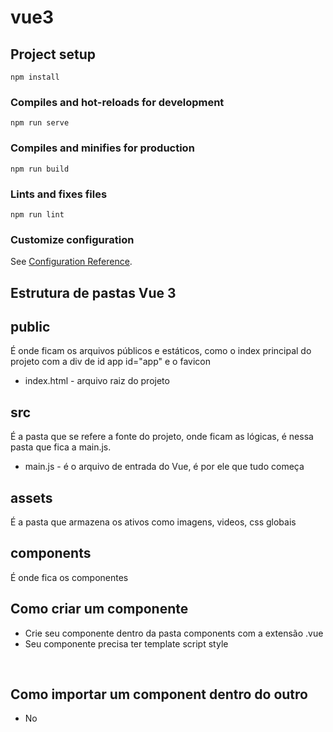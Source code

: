 # vue3

## Project setup
```
npm install
```

### Compiles and hot-reloads for development
```
npm run serve
```

### Compiles and minifies for production
```
npm run build
```

### Lints and fixes files
```
npm run lint
```

### Customize configuration
See [Configuration Reference](https://cli.vuejs.org/config/).



## Estrutura de pastas Vue 3

## public
É onde ficam os arquivos públicos e estáticos, como o index principal do projeto com a div de id app id="app" e o favicon
* index.html - arquivo raiz do projeto

## src
É a pasta que se refere a fonte do projeto, onde ficam as lógicas, é nessa pasta que fica a main.js.
* main.js - é o arquivo de entrada do Vue, é por ele que tudo começa

## assets
É a pasta que armazena os ativos como imagens, videos, css globais

## components
É onde fica os componentes

## Como criar um componente

* Crie seu componente dentro da pasta components com a extensão .vue
* Seu componente precisa ter template script style

<br>

## Como importar um component dentro do outro

* No <template> chame o componente assim <NomeDoComponente/>
* No <scrip> importe ele assim import NomeDoComponente from './components/NomeDoComponente.vue'
* Ainda no <script> no export que representa o objeto de itens do componente exporte ele assim export default { components: { NomeDoComponente } }

```js
    <template>
        <NomeDoComponente/>
    </template>

    <script>
        import NomeDoComponente from './components/NomeDoComponente.vue';

        export default { 
            components: { 
                NomeDoComponente 
            } 
        }
    </script>
```

## Diretivas

* As diretivas são as instruções que o vue da para os elementos HTML e os componentes e elas começam com v-

## Diretivas condicionais

* v-show - é para exibição, se for false o elemento vai existir, mas ele vai adicionar display none

* v-if - também é para exibição, se for false ele vai remover o elemento da DOM

* v-else-if - quando a condição dele for verdadeira ele irá exibir

* v-else - quando não for nenhuma das condições do if ou else if ele irá exibir

## Diretiva bind

* É utilizado para acessar itens do objeto dinamicamente, por exemplo para adicionar uma url de imagem que será retornado pela api v-bind:src="obj.url", mas você pode utilizar somente : no lugar o v-bind

## Diretiva v-model

* É utilizado para alterar o valor da variável pelos 2 atuadores, como uma via de mão dupla

## Diretiva de evento v-on

* É utilizado para chamar funções em um elemento HTML, vc pode substituir a diretiva v-on:click="nomeDaFuncao()" por @click="nomeDaFuncao()"
* Para identificar um evento você pode utilizar no parâmetro da função a variável $evt funcao($evt)
* Você pode modificar o comportamento do envento, como o de submit por exemplo, segue o <a href="https://vuejs.org/guide/essentials/event-handling.html" target="_blank">Link</a>
* Para adicionar eventos de mouse use @mouseover="passouMouse"
* Para utilizar eventos de click use @keyup.enter="apertouEnter", segue o <a href="https://vuejs.org/guide/essentials/event-handling.html#key-modifiers" target="_blank">Link</a>

## Variáveis

* Para criar uma variável você vai adicionar o objeto de conteúdo do componente a função 

```js
export default {
    data(){ 
        return { 
            variavel: 'valor da variavel' 
        } 
    }
}
```

## Computed

* É possível computar valores dentro da instancia do vue e utiliza-los a medida do necessário, como por exemplo ao invés de chamar duas propriedades de nome e sobrenome para formar o nome completo, você pode criar uma função no computed, concatena-las e retornar

```js
export default {
    computed: { 
        nomeCompleto(){ 
            return `${this.usuario.nome} $this.usuario.sobrenome`; 
        }
    }
}
```

* Para pendurar o vue.js é necessário adicionar window.app = antes do create do vue createApp(App).mount('#app')

## Whatch

* É possível escutar alguma alteração em uma variável, para isso declare uma função com o mesmo nome da variável, assim:

```js
export default {
    whatch: { 
        nomeDaVariavel(){
            console.log('teste');
        } 
    }
}
```

* Para poder observar alterações em um objeto você deve usar o seguinte padrão: 

```js
usuario: {
      handler(usuario){
        console.log('Usuario alterado: ' + usuario.primeiroNome + ' ' + usuario.sobrenome);
      },
      deep: true
    }
```

## Life Cicle

* É utilizado para controlar o ciclo de vida de um componente, como a sua criação, montagem, alteração e desmontagem, veja exemplo:

```js
beforeUpdate() {
    console.log('beforeUpdate');
    console.log('estado: ',this.nome);
    console.log('DOM: ',this.$el);
    console.log('-----------------');
  },
  updated() {
    console.log('updated');
    console.log('estado: ',this.nome);
    console.log('DOM: ',this.$el);
    console.log('-----------------');
  },
  beforeCreate(){
    console.log('beforeCreate');
    console.log('estado: ',this.nome);
    console.log('DOM: ',this.$el);
    console.log('-----------------');
  },
  created(){
    console.log('created');
    console.log('estado: ',this.nome);
    console.log('DOM: ',this.$el);
    console.log('-----------------');
  },
  beforeMount(){
    console.log('beforeMount');
    console.log('estado: ',this.nome);
    console.log('DOM: ',this.$el);
    console.log('-----------------');
  },
  mounted(){
    console.log('mounted');
    console.log('estado: ',this.nome);
    console.log('DOM: ',this.$el);
    console.log('-----------------');
  },
  beforeUnmount(){
    console.log('beforeUnmount');
    console.log('estado: ',this.nome);
    console.log('DOM: ',this.$el);
    console.log('-----------------');
    window.removeEventListener('resize', this.resize);
  },
  unmounted(){
    console.log('unmounted');
    console.log('estado: ',this.nome);
    console.log('DOM: ',this.$el);
    console.log('-----------------');
  }
```
